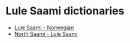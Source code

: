 Lule Saami dictionaries
=======================

- [Lule Saami - Norwegian](smj2nob.html)
- [North Saami - Lule Saami](smesmj/smesmj.md)

